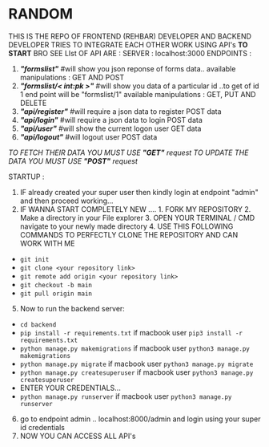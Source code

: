 # RANDOM
THIS IS THE REPO OF FRONTEND (REHBAR) DEVELOPER AND BACKEND DEVELOPER TRIES TO INTEGRATE EACH OTHER WORK USING API's
**TO START**
BRO SEE LIst OF API ARE :
SERVER : localhost:3000
ENDPOINTS : 
1. **_"formslist"_**                             #will show you json reponse of forms data.. available manipulations : GET AND POST
2. **_"formslist/< int:pk >"_**            #will show you data of a particular id ..to get of id 1 end point will be "formslist/1" available manipulations : 
   GET, PUT AND DELETE
 4. **_"api/register"_**  #will require a json data to register  POST data 
 4. **_"api/login"_**  #will require a json data to login        POST data
 4. **_"api/user"_**  #will show the current logon user       GET data
 4. **_"api/logout"_**  #will logout user       POST data


_TO FETCH THEIR DATA YOU MUST USE  **"GET"** request_ 
_TO UPDATE THE DATA YOU MUST USE  **"POST"** request_ 



STARTUP :
1. IF already created your super user then kindly login at endpoint "admin" and then proceed working... 
2. IF WANNA START COMPLETELY NEW .... 
        1. FORK MY REPOSITORY
        2. Make a directory in your File explorer
        3. OPEN YOUR TERMINAL / CMD navigate to your newly made directory
        4. USE THIS FOLLOWING COMMANDS TO PERFECTLY CLONE THE REPOSITORY AND CAN WORK WITH ME 

-   ` git init ` 
-  `git clone <your repository link>`
- `git remote add origin <your repository link>`
- `git checkout -b main`
- `git pull origin main`
5. Now to run the backend server:

- `cd backend ` 
- `pip install -r requirements.txt`   if macbook user `pip3 install -r requirements.txt`
- `python manage.py makemigrations`    if macbook user `python3 manage.py makemigrations`
- `python manage.py migrate`    if macbook user `python3 manage.py migrate`
- `python manage.py createsuperuser`  if macbook user `python3 manage.py createsuperuser`
- ENTER YOUR CREDENTIALS... 
- `python manage.py runserver`    if macbook user `python3 manage.py runserver`

6. go to endpoint admin .. localhost:8000/admin and login using your super id credentials 
7. NOW YOU CAN ACCESS ALL API's
